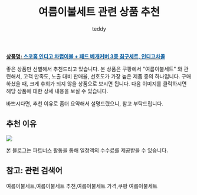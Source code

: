 ﻿---
layout: post
title:  "여름이불세트 관련 상품 추천"
author: teddy
categories: [ 가구/인테리어 ]
tags: [여름이불세트,여름이불세트 추천,여름이불세트 가격,쿠팡 여름이불세트]
image: https://static.coupangcdn.com/image/retail/images/2018/09/06/18/7/e5441362-9866-46bf-b017-da6a3d985f7f.jpg 
description: "쿠팡에서 여름이불세트 관련 상품으로 가장 고객 선호도가 높은 제품 중 하나입니다."
---

<a href="https://link.coupang.com/re/AFFSDP?lptag=AF4928167&pageKey=133791827&itemId=393065233&vendorItemId=3956496818&traceid=V0-153-0d548fad7a61d342"><b>상품명: <font color='#01579B'>스코홈 인디고 차렵이불 + 패드 베개커버 3종 침구세트, 인디고차콜</font></b></a>

좋은 상품만 선별해서 추천드리고 있습니다.
본 상품은 쿠팡에서 "여름이불세트" 와 관련해서, 고객 만족도, 노출 대비 판매율, 선호도가 가장 높은 제품 중의 하나입니다.
구매하셨을 때, 크게 후회가 되지 않을 상품으로 보시면 됩니다. 
다음 이미지를 클릭하시면 해당 상품에 대한 상세 내용을 보실 수 있습니다.

바쁘시다면, 추천 이유로 좀더 요약해서 설명드렸으니, 참고 부탁드립니다.

## 추천 이유 

<a href="https://link.coupang.com/re/AFFSDP?lptag=AF4928167&pageKey=133791827&itemId=393065233&vendorItemId=3956496818&traceid=V0-153-0d548fad7a61d342"><img src="https://thumbnail7.coupangcdn.com/thumbnails/remote/q89/image/retail/images/2018/09/06/18/6/d8302dda-4313-48fb-a248-e94f1073967e.jpg"></a> 

본 블로그는 파트너스 활동을 통해 일정액의 수수료를 제공받을 수 있습니다.

## 참고: 관련 검색어    
여름이불세트,여름이불세트 추천,여름이불세트 가격,쿠팡 여름이불세트